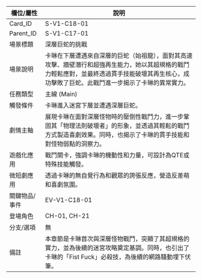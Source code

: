 | 欄位/屬性 | 說明 |
|---|---|
| Card_ID | S-V1-C18-01 |
| Parent_ID | S-V1-C17-01 |
| 場景標題 | 深層巨蛇的挑戰 |
| 場景說明 | 卡琳在下層遭遇來自深層的巨蛇（始祖龍），面對其高速攻擊、牆壁潛行和超強再生能力，她以其超規格的戰鬥力輕鬆應對，並最終透過貫手技能破壞其再生核心，成功擊敗了巨蛇。此戰鬥進一步揭示了卡琳的異常實力。 |
| 任務類型 | 主線 (Main) |
| 觸發條件 | 卡琳進入迷宮下層並遭遇深層巨蛇。 |
| 劇情主軸 | 展現卡琳在面對深層怪物時的壓倒性戰鬥力，進一步鞏固其「物理法則破壞者」的形象，並透過其輕鬆的戰鬥方式製造喜劇效果。同時，也揭示了卡琳的貫手技能和對怪物弱點的洞察力。 |
| 遊戲化應用 | 戰鬥關卡，強調卡琳的機動性和力量，可設計為QTE或特殊技能觸發。 |
| 微短劇應用 | 透過卡琳的無自覺行為和觀眾的誇張反應，營造反差萌和喜劇氛圍。 |
| 關鍵物品/事件 | EV-V1-C18-01 |
| 登場角色 | CH-01, CH-21 |
| 分支/選項 | 無 |
| 備註 | 本章節是卡琳首次與深層怪物戰鬥，突顯了其超規格的實力，並為後續的迷宮攻略奠定基調。同時，也引出了卡琳的「Fist Fuck」必殺技，為後續的網路騷動埋下伏筆。 |
